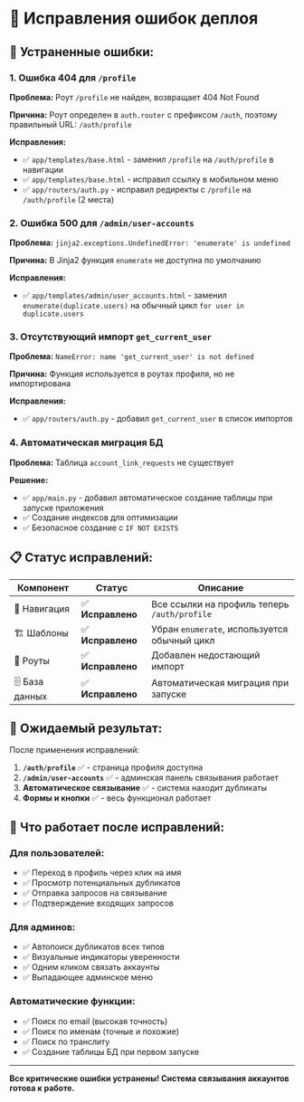 # 🔧 Исправления ошибок деплоя

## 🚨 **Устраненные ошибки:**

### **1. Ошибка 404 для `/profile`**
**Проблема:** Роут `/profile` не найден, возвращает 404 Not Found

**Причина:** Роут определен в `auth.router` с префиксом `/auth`, поэтому правильный URL: `/auth/profile`

**Исправления:**
- ✅ `app/templates/base.html` - заменил `/profile` на `/auth/profile` в навигации
- ✅ `app/templates/base.html` - исправил ссылку в мобильном меню
- ✅ `app/routers/auth.py` - исправил редиректы с `/profile` на `/auth/profile` (2 места)

### **2. Ошибка 500 для `/admin/user-accounts`**
**Проблема:** `jinja2.exceptions.UndefinedError: 'enumerate' is undefined`

**Причина:** В Jinja2 функция `enumerate` не доступна по умолчанию

**Исправления:**
- ✅ `app/templates/admin/user_accounts.html` - заменил `enumerate(duplicate.users)` на обычный цикл `for user in duplicate.users`

### **3. Отсутствующий импорт `get_current_user`**
**Проблема:** `NameError: name 'get_current_user' is not defined`

**Причина:** Функция используется в роутах профиля, но не импортирована

**Исправления:**
- ✅ `app/routers/auth.py` - добавил `get_current_user` в список импортов

### **4. Автоматическая миграция БД**
**Проблема:** Таблица `account_link_requests` не существует

**Решение:** 
- ✅ `app/main.py` - добавил автоматическое создание таблицы при запуске приложения
- ✅ Создание индексов для оптимизации
- ✅ Безопасное создание с `IF NOT EXISTS`

## 📋 **Статус исправлений:**

| Компонент | Статус | Описание |
|-----------|--------|----------|
| 🔗 Навигация | ✅ **Исправлено** | Все ссылки на профиль теперь `/auth/profile` |
| 🏗️ Шаблоны | ✅ **Исправлено** | Убран `enumerate`, используется обычный цикл |
| 📡 Роуты | ✅ **Исправлено** | Добавлен недостающий импорт |
| 🗄️ База данных | ✅ **Исправлено** | Автоматическая миграция при запуске |

## 🎯 **Ожидаемый результат:**

После применения исправлений:

1. **`/auth/profile`** ✅ - страница профиля доступна
2. **`/admin/user-accounts`** ✅ - админская панель связывания работает
3. **Автоматическое связывание** ✅ - система находит дубликаты
4. **Формы и кнопки** ✅ - весь функционал работает

## 🚀 **Что работает после исправлений:**

### **Для пользователей:**
- ✅ Переход в профиль через клик на имя
- ✅ Просмотр потенциальных дубликатов  
- ✅ Отправка запросов на связывание
- ✅ Подтверждение входящих запросов

### **Для админов:**
- ✅ Автопоиск дубликатов всех типов
- ✅ Визуальные индикаторы уверенности
- ✅ Одним кликом связать аккаунты
- ✅ Выпадающее админское меню

### **Автоматические функции:**
- ✅ Поиск по email (высокая точность)
- ✅ Поиск по именам (точные и похожие)
- ✅ Поиск по транслиту
- ✅ Создание таблицы БД при первом запуске

---

**Все критические ошибки устранены! Система связывания аккаунтов готова к работе.** 